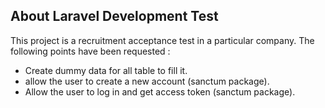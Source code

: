 
## About Laravel Development Test

This project is a recruitment acceptance test in a particular company.
The following points have been requested : 

- Create dummy data for all table to fill it.
- allow the user to create a new account (sanctum package).
- Allow the user to log in and get access token (sanctum package).

